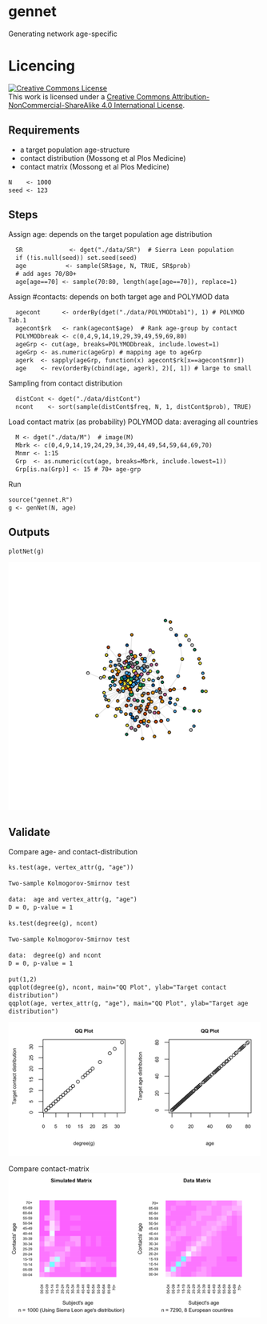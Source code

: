 # gennet
Generating network age-specific

# Licencing

<a rel="license" href="http://creativecommons.org/licenses/by-nc-sa/4.0/"><img alt="Creative Commons License" style="border-width:0" src="https://i.creativecommons.org/l/by-nc-sa/4.0/88x31.png" /></a><br />This work is licensed under a <a rel="license" href="http://creativecommons.org/licenses/by-nc-sa/4.0/">Creative Commons Attribution-NonCommercial-ShareAlike 4.0 International License</a>.

## Requirements

- a target population age-structure
- contact distribution (Mossong et al Plos Medicine)
- contact matrix (Mossong et al Plos Medicine)

```
N    <- 1000
seed <- 123
```

## Steps

Assign age: depends on the target population age distribution

```
  SR             <- dget("./data/SR")  # Sierra Leon population
  if (!is.null(seed)) set.seed(seed)
  age           <- sample(SR$age, N, TRUE, SR$prob)
  # add ages 70/80+
  age[age==70] <- sample(70:80, length(age[age==70]), replace=1)
```

Assign #contacts: depends on both target age and POLYMOD data
```
  agecont      <- orderBy(dget("./data/POLYMODtab1"), 1) # POLYMOD Tab.1
  agecont$rk   <- rank(agecont$age)  # Rank age-group by contact
  POLYMODbreak <- c(0,4,9,14,19,29,39,49,59,69,80) 
  ageGrp <- cut(age, breaks=POLYMODbreak, include.lowest=1)
  ageGrp <- as.numeric(ageGrp) # mapping age to ageGrp
  agerk  <- sapply(ageGrp, function(x) agecont$rk[x==agecont$nmr])
  age    <- rev(orderBy(cbind(age, agerk), 2)[, 1]) # large to small
```

Sampling from contact distribution

```
  distCont <- dget("./data/distCont")
  ncont    <- sort(sample(distCont$freq, N, 1, distCont$prob), TRUE)
```

Load contact matrix (as probability) POLYMOD data: averaging all countries

```
  M <- dget("./data/M")  # image(M)
  Mbrk <- c(0,4,9,14,19,24,29,34,39,44,49,54,59,64,69,70)
  Mnmr <- 1:15
  Grp  <- as.numeric(cut(age, breaks=Mbrk, include.lowest=1))
  Grp[is.na(Grp)] <- 15 # 70+ age-grp
```

Run

```
source("gennet.R")
g <- genNet(N, age)
```

## Outputs

```
plotNet(g)
```

![](g1.png)

## Validate

Compare age- and contact-distribution
```
ks.test(age, vertex_attr(g, "age"))

Two-sample Kolmogorov-Smirnov test

data:  age and vertex_attr(g, "age")
D = 0, p-value = 1

ks.test(degree(g), ncont)

Two-sample Kolmogorov-Smirnov test

data:  degree(g) and ncont
D = 0, p-value = 1

put(1,2)
qqplot(degree(g), ncont, main="QQ Plot", ylab="Target contact distribution")
qqplot(age, vertex_attr(g, "age"), main="QQ Plot", ylab="Target age distribution")
```
![](./fig/qqplot.png)


Compare contact-matrix
![](./fig/matrixCompare.png)
